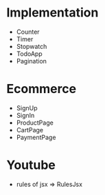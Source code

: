# Implementation

- Counter
- Timer
- Stopwatch
- TodoApp
- Pagination

# Ecommerce

- SignUp
- SignIn
- ProductPage
- CartPage
- PaymentPage

# Youtube

- rules of jsx => RulesJsx
